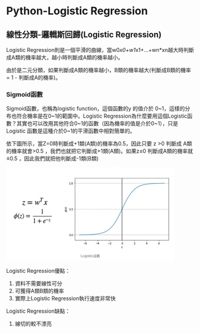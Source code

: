 # Python-Logistic Regression

## 線性分類-邏輯斯回歸(Logistic Regression) 
Logistic Regression則是一個平滑的曲線，當w0*x0+w1*x1+…+wn*xn越大時判斷成A類的機率越大，越小時判斷成A類的機率越小。

由於是二元分類，如果判斷成A類的機率越小，B類的機率越大(判斷成B類的機率 = 1 - 判斷成A的機率)。

### Sigmoid函數
Sigmoid函數，也稱為logistic function，這個函數的y 的值介於 0~1，這樣的分布也符合機率是在0~1的範圍中。Logistic Regression為什麼要用這個Logistic函數？其實也可以改用其他符合0~1的函數（因為機率的值是介於0~1），只是Logistic 函數是這種介於0~1的平滑函數中相對簡單的。


依下圖所示，當Z=0時判斷成+1類(A類)的機率為0.5，因此只要 z >0 判斷成 A類的機率就會>0.5 ，我們也就把它判斷成+1類(A類)。如果z≤0 判斷成A類的機率就≤0.5 ，因此我們就把他判斷成-1類(B類)


<img width="450" height="250" src="https://github.com/EmiliaWANG1113/Machine-Learning/blob/main/Python-Logistic%20Regression/%E6%88%AA%E5%9C%96%202023-06-05%20%E4%B8%8B%E5%8D%883.55.40.png"/>

Logistic Regression優點：
1. 資料不需要線性可分
2. 可獲得A類B類的機率
3. 實際上Logistic Regression執行速度非常快

Logistic Regression缺點：
1. 線切的較不漂亮

